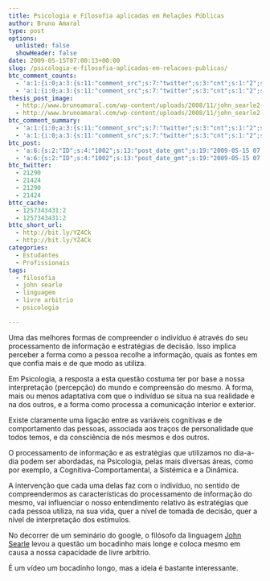 ```yaml
---
title: Psicologia e Filosofia aplicadas em Relações Públicas
author: Bruno Amaral
type: post
options:
  unlisted: false
  showHeader: false
date: 2009-05-15T07:00:13+00:00
slug: /psicologia-e-filosofia-aplicadas-em-relacoes-publicas/
btc_comment_counts:
  - 'a:1:{i:0;a:3:{s:11:"comment_src";s:7:"twitter";s:3:"cnt";s:1:"2";s:7:"enabled";s:1:"1";}}'
  - 'a:1:{i:0;a:3:{s:11:"comment_src";s:7:"twitter";s:3:"cnt";s:1:"2";s:7:"enabled";s:1:"1";}}'
thesis_post_image:
  - http://www.brunoamaral.com/wp-content/uploads/2008/11/john_searle2-225x300.jpg
  - http://www.brunoamaral.com/wp-content/uploads/2008/11/john_searle2-225x300.jpg
btc_comment_summary:
  - 'a:1:{i:0;a:3:{s:11:"comment_src";s:7:"twitter";s:3:"cnt";s:1:"2";s:7:"enabled";s:1:"1";}}'
  - 'a:1:{i:0;a:3:{s:11:"comment_src";s:7:"twitter";s:3:"cnt";s:1:"2";s:7:"enabled";s:1:"1";}}'
btc_post:
  - 'a:6:{s:2:"ID";s:4:"1002";s:13:"post_date_gmt";s:19:"2009-05-15 07:00:13";s:23:"initial_import_date_gmt";s:19:"2009-05-15 07:05:44";s:20:"last_import_date_gmt";s:19:"2009-06-14 06:20:50";s:4:"hits";s:1:"2";s:6:"misses";s:3:"928";}'
  - 'a:6:{s:2:"ID";s:4:"1002";s:13:"post_date_gmt";s:19:"2009-05-15 07:00:13";s:23:"initial_import_date_gmt";s:19:"2009-05-15 07:05:44";s:20:"last_import_date_gmt";s:19:"2009-06-14 06:20:50";s:4:"hits";s:1:"2";s:6:"misses";s:3:"928";}'
btc_twitter:
  - 21290
  - 21424
  - 21290
  - 21424
bttc_cache:
  - 1257343431:2
  - 1257343431:2
bttc_short_url:
  - http://bit.ly/YZ4Ck
  - http://bit.ly/YZ4Ck
categories:
  - Estudantes
  - Profissionais
tags:
  - filosofia
  - john searle
  - linguagem
  - livre arbitrio
  - psicologia

---
```

Uma das melhores formas de compreender o indivíduo é através do seu processamento de informação e estratégias de decisão. Isso implica perceber a forma como a pessoa recolhe a informação, quais as fontes em que confia mais e de que modo as utiliza.

Em Psicologia, a resposta a esta questão costuma ter por base a nossa interpretação (percepção) do mundo e compreensão do mesmo. A forma, mais ou menos adaptativa com que o indivíduo se situa na sua realidade e na dos outros, e a forma como processa a comunicação interior e exterior.

Existe claramente uma ligação entre as variáveis cognitivas e de comportamento das pessoas, associada aos traços de personalidade que todos temos, e da consciência de nós mesmos e dos outros.

O processamento de informação e as estratégias que utilizamos no dia-a-dia podem ser abordadas, na Psicologia, pelas mais diversas áreas, como por exemplo, a Cognitiva-Comportamental, a Sistémica e a Dinâmica.

A intervenção que cada uma delas faz com o indivíduo, no sentido de compreendermos as características do processamento de informação do mesmo, vai influenciar o nosso entendimento relativo às estratégias que cada pessoa utiliza, na sua vida, quer a nível de tomada de decisão, quer a nível de interpretação dos estímulos.

No decorrer de um seminário do google, o filósofo da linguagem [John Searle][1] levou a questão um bocadinho mais longe e coloca mesmo em causa a nossa capacidade de livre arbítrio.

É um vídeo um bocadinho longo, mas a ideia é bastante interessante.

 [1]: http://en.wikipedia.org/wiki/John%20Searle